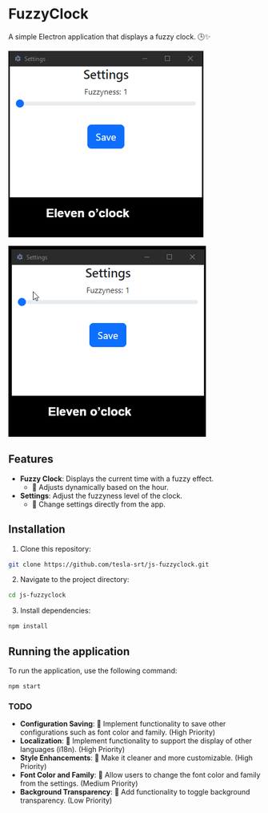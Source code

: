 # FuzzyClock

A simple Electron application that displays a fuzzy clock. 🕒✨


![](assets/20250228_231322_screen0.png)


![](assets/20250228_231417_screen1.gif)

## Features

- **Fuzzy Clock**: Displays the current time with a fuzzy effect.
  - 🔄 Adjusts dynamically based on the hour.
- **Settings**: Adjust the fuzzyness level of the clock.
  - 🔧 Change settings directly from the app.

## Installation

1. Clone this repository:

```sh
git clone https://github.com/tesla-srt/js-fuzzyclock.git
```

2. Navigate to the project directory:

```sh
cd js-fuzzyclock
```

3. Install dependencies:

```sh
npm install
```

## Running the application

To run the application, use the following command:

```
npm start
```

### TODO

- **Configuration Saving**: 🔄 Implement functionality to save other configurations such as font color and family. (High Priority)
- **Localization**: 🔄 Implement functionality to support the display of other languages (i18n). (High Priority)
- **Style Enhancements**: 🔄 Make it cleaner and more customizable. (High Priority)
- **Font Color and Family**: 🔧 Allow users to change the font color and family from the settings. (Medium Priority)
- **Background Transparency**: 👀 Add functionality to toggle background transparency. (Low Priority)
